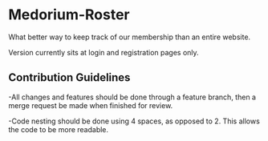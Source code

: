 # Medorium-Roster

What better way to keep track of our membership than an entire website. 

Version currently sits at login and registration pages only.

## Contribution Guidelines

-All changes and features should be done through a feature branch, then a merge request be made when finished for review. 

-Code nesting should be done using 4 spaces, as opposed to 2. This allows the code to be more readable. 
